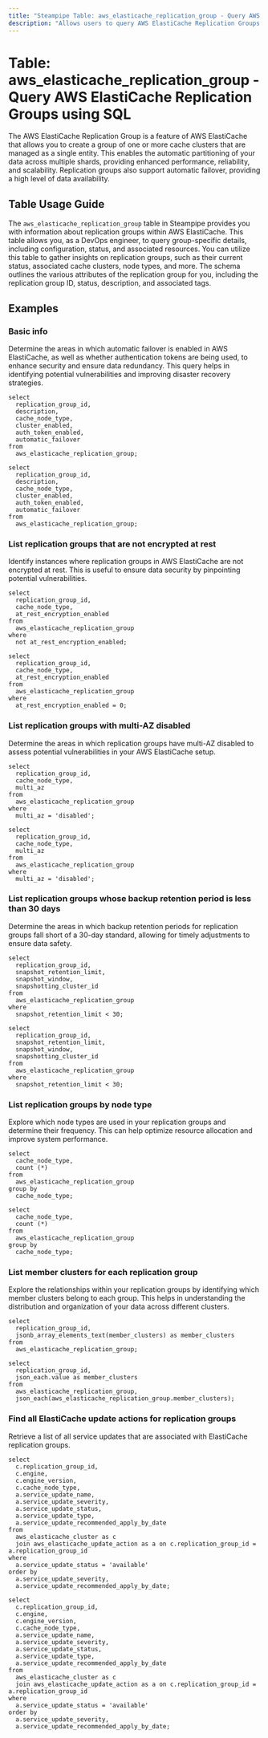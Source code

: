 ```yaml
---
title: "Steampipe Table: aws_elasticache_replication_group - Query AWS ElastiCache Replication Groups using SQL"
description: "Allows users to query AWS ElastiCache Replication Groups to retrieve information related to their configuration, status, and associated resources."
---
```


# Table: aws_elasticache_replication_group - Query AWS ElastiCache Replication Groups using SQL

The AWS ElastiCache Replication Group is a feature of AWS ElastiCache that allows you to create a group of one or more cache clusters that are managed as a single entity. This enables the automatic partitioning of your data across multiple shards, providing enhanced performance, reliability, and scalability. Replication groups also support automatic failover, providing a high level of data availability.

## Table Usage Guide

The `aws_elasticache_replication_group` table in Steampipe provides you with information about replication groups within AWS ElastiCache. This table allows you, as a DevOps engineer, to query group-specific details, including configuration, status, and associated resources. You can utilize this table to gather insights on replication groups, such as their current status, associated cache clusters, node types, and more. The schema outlines the various attributes of the replication group for you, including the replication group ID, status, description, and associated tags.

## Examples

### Basic info
Determine the areas in which automatic failover is enabled in AWS ElastiCache, as well as whether authentication tokens are being used, to enhance security and ensure data redundancy. This query helps in identifying potential vulnerabilities and improving disaster recovery strategies.

```sql+postgres
select
  replication_group_id,
  description,
  cache_node_type,
  cluster_enabled,
  auth_token_enabled,
  automatic_failover
from
  aws_elasticache_replication_group;
```

```sql+sqlite
select
  replication_group_id,
  description,
  cache_node_type,
  cluster_enabled,
  auth_token_enabled,
  automatic_failover
from
  aws_elasticache_replication_group;
```

### List replication groups that are not encrypted at rest
Identify instances where replication groups in AWS ElastiCache are not encrypted at rest. This is useful to ensure data security by pinpointing potential vulnerabilities.

```sql+postgres
select
  replication_group_id,
  cache_node_type,
  at_rest_encryption_enabled
from
  aws_elasticache_replication_group
where
  not at_rest_encryption_enabled;
```

```sql+sqlite
select
  replication_group_id,
  cache_node_type,
  at_rest_encryption_enabled
from
  aws_elasticache_replication_group
where
  at_rest_encryption_enabled = 0;
```

### List replication groups with multi-AZ disabled
Determine the areas in which replication groups have multi-AZ disabled to assess potential vulnerabilities in your AWS ElastiCache setup.

```sql+postgres
select
  replication_group_id,
  cache_node_type,
  multi_az
from
  aws_elasticache_replication_group
where
  multi_az = 'disabled';
```

```sql+sqlite
select
  replication_group_id,
  cache_node_type,
  multi_az
from
  aws_elasticache_replication_group
where
  multi_az = 'disabled';
```

### List replication groups whose backup retention period is less than 30 days
Determine the areas in which backup retention periods for replication groups fall short of a 30-day standard, allowing for timely adjustments to ensure data safety.

```sql+postgres
select
  replication_group_id,
  snapshot_retention_limit,
  snapshot_window,
  snapshotting_cluster_id
from
  aws_elasticache_replication_group
where
  snapshot_retention_limit < 30;
```

```sql+sqlite
select
  replication_group_id,
  snapshot_retention_limit,
  snapshot_window,
  snapshotting_cluster_id
from
  aws_elasticache_replication_group
where
  snapshot_retention_limit < 30;
```

### List replication groups by node type
Explore which node types are used in your replication groups and determine their frequency. This can help optimize resource allocation and improve system performance.

```sql+postgres
select
  cache_node_type,
  count (*)
from
  aws_elasticache_replication_group
group by
  cache_node_type;
```

```sql+sqlite
select
  cache_node_type,
  count (*)
from
  aws_elasticache_replication_group
group by
  cache_node_type;
```

### List member clusters for each replication group
Explore the relationships within your replication groups by identifying which member clusters belong to each group. This helps in understanding the distribution and organization of your data across different clusters.

```sql+postgres
select
  replication_group_id,
  jsonb_array_elements_text(member_clusters) as member_clusters
from
  aws_elasticache_replication_group;
```

```sql+sqlite
select
  replication_group_id,
  json_each.value as member_clusters
from
  aws_elasticache_replication_group,
  json_each(aws_elasticache_replication_group.member_clusters);
```

### Find all ElastiCache update actions for replication groups
Retrieve a list of all service updates that are associated with ElastiCache replication groups.

```sql+postgres
select
  c.replication_group_id,
  c.engine,
  c.engine_version,
  c.cache_node_type,
  a.service_update_name,
  a.service_update_severity,
  a.service_update_status,
  a.service_update_type,
  a.service_update_recommended_apply_by_date
from
  aws_elasticache_cluster as c
  join aws_elasticache_update_action as a on c.replication_group_id = a.replication_group_id
where
  a.service_update_status = 'available'
order by
  a.service_update_severity,
  a.service_update_recommended_apply_by_date;
```

```sql+sqlite
select
  c.replication_group_id,
  c.engine,
  c.engine_version,
  c.cache_node_type,
  a.service_update_name,
  a.service_update_severity,
  a.service_update_status,
  a.service_update_type,
  a.service_update_recommended_apply_by_date
from
  aws_elasticache_cluster as c
  join aws_elasticache_update_action as a on c.replication_group_id = a.replication_group_id
where
  a.service_update_status = 'available'
order by
  a.service_update_severity,
  a.service_update_recommended_apply_by_date;
```